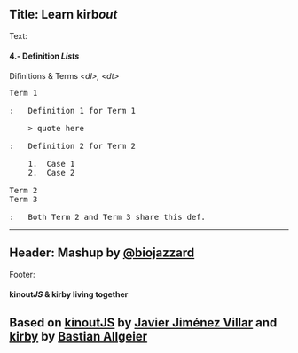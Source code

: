 Title: Learn kirb*out*
----
Text:
#### 4.- Definition *Lists*
Difinitions & Terms *&lt;dl&gt;, &lt;dt&gt;*
<pre>
Term 1

:   Definition 1 for Term 1

    > quote here

:   Definition 2 for Term 2

    1.  Case 1
    2.  Case 2

Term 2
Term 3

:   Both Term 2 and Term 3 share this def.
</pre>
----
Header:
Mashup by [@biojazzard](https://github.com/biojazzard)
----
Footer:
#### kinout*JS* & kirby living together
Based on [kinoutJS](https://github.com/soyjavi/Kinout) by [Javier Jiménez Villar](https://github.com/soyjavi) and [kirby](https://github.com/bastianallgeier/kirbycms) by [Bastian Allgeier](https://github.com/bastianallgeier)
----
